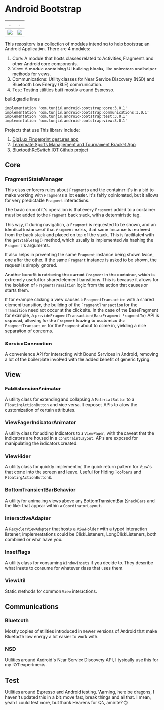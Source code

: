 # Android Bootstrap


.             |  .
:-------------------------:|:-------------------------:
![](https://cdn-images-1.medium.com/max/1600/1*sxTblN6YkLnGSoNjuEfGaw.gif)  |  ![](https://cdn-images-1.medium.com/max/1600/1*5tbALvA4vm5S00g7TMsQ6A.gif)

This repository is a collection of modules intending to help bootstrap an Android Application.
There are 4 modules:

1. Core: A module that hosts classes related to Activities, Fragments and other Android core components.
2. View: A module containing UI building blocks, like animators and helper methods for views.
3. Communications: Utility classes for Near Service Discovery (NSD) and Bluetooth Low Energy (BLE) communication.
4. Test: Testing utilities built mostly around Espresso.

build.gradle lines

    implementation 'com.tunjid.android-bootstrap:core:3.0.1'
    implementation 'com.tunjid.android-bootstrap:communications:3.0.1'
    implementation 'com.tunjid.android-bootstrap:test:3.0.1'
    implementation 'com.tunjid.android-bootstrap:view:3.0.1'


Projects that use This library include:

1. [DigiLux Fingerprint gestures app](https://play.google.com/store/apps/details?id=com.tunjid.fingergestures)
2. [Teammate Sports Management and Tournament Bracket App](https://play.google.com/store/apps/details?id=com.mainstreetcode.teammate)
3. [BluetoothRcSwitch IOT Github project](https://github.com/tunjid/BluetoothRcSwitch)

## Core

### FragmentStateManager

This class enforces rules about ```Fragment```s and the container it's in a bid to make working with ```Fragment```s a lot easier.
It's fairly opinionated, but it allows for very predictable ```Fragment``` interactions.

The basic crux of it's operation is that every ```Fragment``` added to a container must be added to the ```Fragment``` back stack, with a deterministic tag.

This way, if during navigation, a ```Fragment``` is requested to be shown, and an identical instance of that ```Fragment``` exists,
that same instance is retrieved from the back stack and placed on top of the stack. This is facilitated with the ```getStableTag()```
method, which usually is implemented via hashing the ```Fragment```'s arguments.

It also helps in preventing the same ```Fragment``` instance being shown twice, one after the other.
If the same ```Fragment``` instance is asked to be shown, the request is simply ignored.

Another benefit is retrieving the current ```Fragment``` in the container, which is extremely useful for shared element transitions.
This is because it allows for the isolation of ```FragmentTransition``` logic from the action that causes or starts them.

If for example clicking a view causes a ```FragmentTransaction``` with a shared element transition, the building of the ```FragmentTransaction``` for the ```Transition``` need not occur
at the click site. In the case of the BaseFragment for example, a ```provideFragmentTransaction(BaseFragment FragmentTo)``` API is exposed,
allowing for the ```Fragment``` leaving to customize the ```FragmentTransaction``` for the ```Fragment``` about to come in, yielding a nice separation of concerns.

### ServiceConnection

A convenience API for interacting with Bound Services in Android, removing a lot of the boilerplate involved with the added benefit of
generic typing.

## View

### FabExtensionAnimator

A utility class for extending and collapsing a ```MaterialButton``` to a ```FloatingActionButton``` and vice versa.
It exposes APIs to allow the customization of certain attributes.

### ViewPagerIndicatorAnimator

A utility class for adding Indicators to a ```ViewPager```, with the caveat that the indicators are housed in a ```ConstraintLayout```.
APIs are exposed for manipulating the indicators created.

### ViewHider

A utility class for quickly implementing the quick return pattern for ```View```'s that come into the screen and leave.
Useful for Hiding ```Toolbars``` and ```FloatingActionButton```s.

### BottomTransientBarBehavior

A utility for animating views above any BottomTransientBar (```SnackBars``` and the like) that appear within a ```CoordinatorLayout```.

### InteractiveAdapter

A ```RecyclerViewAdapter``` that hosts a ```ViewHolder``` with a typed interaction listener;
implementations could be ClickListeners, LongClickListeners, both combined or what have you.

### InsetFlags

A utility class for consuming ```WindowInsets``` if you decide to.
They describe what insets to consume for whatever class that uses them.

### ViewUtil

Static methods for common ```View``` interactions.

## Communications

### Bluetooth

Mostly copies of utilities introduced in newer versions of Android that make Bluetooth low energy a lot easier to work with.

### NSD

Utilities around Android's Near Service Discovery API, I typically use this for my IOT experiments.


## Test

Utilities around Espresso and Android testing.
Warning, here be dragons, I haven't updated this in a bit; move fast, break things and all that.
I mean, yeah I could test more, but thank Heavens for QA, amirite? 🙃
